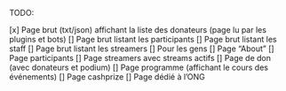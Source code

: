 TODO:

[x] Page brut (txt/json) affichant la liste des donateurs (page lu par les plugins et bots)
[] Page brut listant les participants
[] Page brut listant les staff
[] Page brut listant les streamers
[] Pour les gens
[] Page “About”
[] Page participants
[] Page streamers avec streams actifs
[] Page de don (avec donateurs et podium)
[] Page programme (affichant le cours des événements)
[] Page cashprize
[] Page dédié à l’ONG
